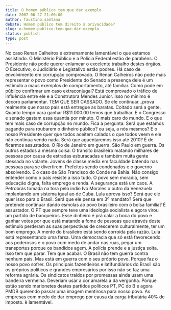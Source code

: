 ```yaml
---
title: O homem público tem que dar exemplo
date: 2007-06-27 21:00:00
author: faustino.santana
debate: Homem público tem direito à privacidade?
slug: o-homem-publico-tem-que-dar-exemplo
status: publish 
type: post
---
```


No caso Renan Calheiros é extremamente lamentável o que estamos assistindo. O Ministério Público e a Polícia Federal estão de parabéns. O Presidente não pode querer enlamear o excelente trabalho destes órgãos. O Executivo, o Judiciário e Legistalivo estão podres. Há caso de envolvimento em corrupção comprovado. O Renan Calheiros não pode mais representar o povo como Presidente do Senado a presença dele é um estímulo a maus exemplos de comportamento, até familiar. Como pode em público confirmar um caso extraconjugal? Está comprovado o tráfico de influência entre ele e a Construtora Mendes Junior. Isso no mínimo é decoro parlamentar. TEM QUE SER CASSADO. Se ele continuar...prova realmente que nosso país está entregue as baratas. Coitado será a gente. Quanto tempo para ganhar R$11.000.00 temos que trabalhar. E o Congresso e senado gastam essa quantia por minuto. O mais caro do mundo. E o que tem mais caso de corrupção no mundo. Fica a pergunta: Será que estamos pagando para roubarem o dinheiro público? ou seja, a nós mesmos? E o nosso Presidente quer que todos aceitem calados o que todos veem e ele não continua vendo nada. Será que aguentaremos isso até 2010? É de ficarmos assustados. O Rio de Janeiro em guerra. São Paulo em guerra. Os outros estados a mesma coisa. O transito brasileiro matando milhares de pessoas por causa de estradas esburacadas e também muita gente stessada no volante. Jovens de classe média em faculdade batendo nas pessoas para se divertirem. Prefeitos sendo condenados e o governo absolvendo. É o caso de São Francisco do Conde na Bahia. Não consigo entender como o país resiste a isso tudo. O povo sem moradia, sem educação digna, falta emprego e renda. A segurança está um caos. A Petrobrás tomada na tora pelo indio Ivo Morales o outro da Venezuela implantando um sistema igual ao de Cuba. Lula aprova isso? Será que ele quer isso para o Brasil. Será que ele pensa em 3º mandato? Será que pretende continuar dando esmolas ao povo brasileiro com o bolsa família? É assustador. O PT que sempre teve uma ideologia socialista e agora virou um partido de banqueiros. Esse dinheiro é prá calar a boca do povo e ganhar votos por que está matando a fome de pessoas que através deste estímulo perderam as suas perpectivas de crescerem culturalmente, ter um bom emprego. A mente do brasileiro está sendo corroida pela razão. Lula está representando uma farsa. Uma democracia que só está favorecendo aos poderosos e o povo com medo de andar nas ruas, pegar um transportes porque os bandidos agem. A polícia prende e a justiça solta. Isso tem que parar. Tem que acabar. O Brasil não tem guerra contra nenhum país. Mas está em guerra com o seu próprio povo. Porque faz o nosso povo sofrer. Os principais fazendeiros e latifundiários do Brasil são os próprios políticos e grandes empresários por isso não se faz uma reforma agrária. Os sindicatos traídos por promessas ainda usam uma bandeira vermelha. Deveriam usar a cor amarela a da vergonha. Porque estão sendo marionetes destes partidos políticos PT, PC do B e agora PMDB querendo passar uma imagem mentirosa para nosso povo. As empresas com medo de dar emprego por causa da carga tributária 40% de imposto. è lamentável.

